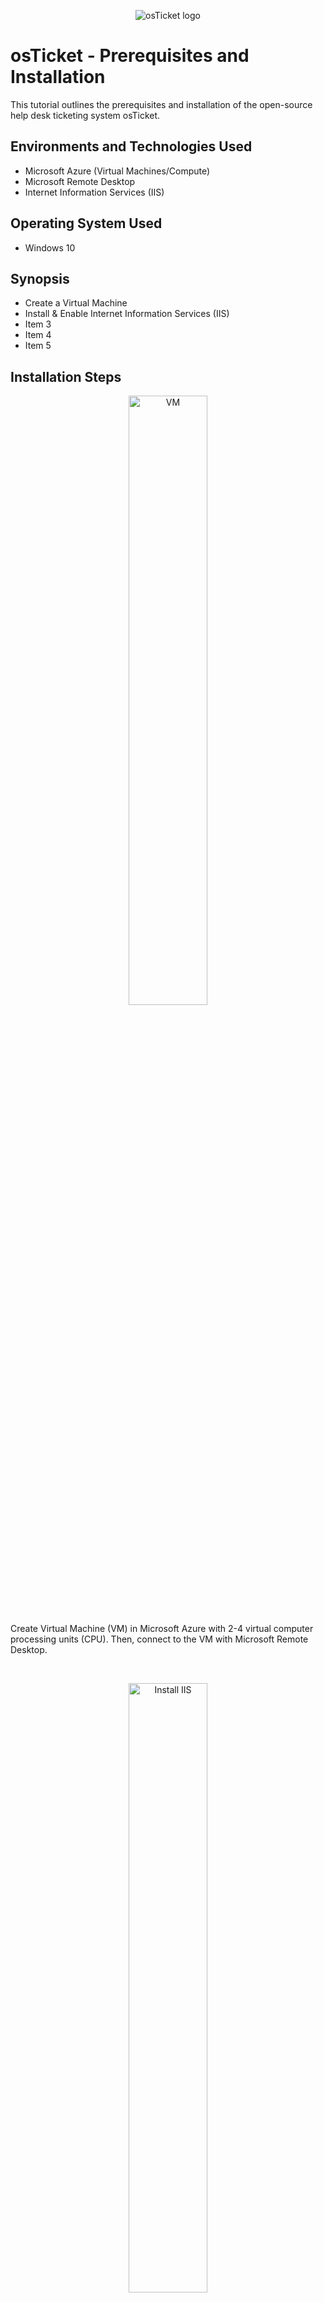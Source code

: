 
<p align="center">
<img src="https://i.imgur.com/Clzj7Xs.png" alt="osTicket logo"/>
</p>

<h1>osTicket - Prerequisites and Installation</h1>
This tutorial outlines the prerequisites and installation of the open-source help desk ticketing system osTicket.<br />


<h2>Environments and Technologies Used</h2>

- Microsoft Azure (Virtual Machines/Compute)
- Microsoft Remote Desktop
- Internet Information Services (IIS)

<h2>Operating System Used </h2>

- Windows 10</b>

<h2>Synopsis</h2>

- Create a Virtual Machine 
- Install & Enable Internet Information Services (IIS)
- Item 3
- Item 4
- Item 5

<h2>Installation Steps</h2>

<p align="center">
<img src="https://i.imgur.com/HcOnrqb.png" height="50%" width="50%" alt="VM"/>
</p>
<p> Create Virtual Machine (VM) in Microsoft Azure with 2-4 virtual computer processing units (CPU). Then, connect to the VM with Microsoft Remote Desktop. 
</p>
<br />

<p align="center">
<img src="https://i.imgur.com/dznSw6k.png" height="50%" width="50%" alt="Install IIS"/>
</p>
<p> In the VM's control panel, access Programs: Turn Windows Features On or Off. In the IIS's subfolder of World Wide Web Services' (WWS) subfolder of Application Development, check CGI. In the WWWS' subfolder of Common HTTP Features, make sure all the boxes have been checked (or X). 
</p>
<br />

<p align="center">
<img src="https://i.imgur.com/DJmEXEB.png" height="50%" width="50%" alt="Disk Sanitization Steps"/>
</p>
<p>
Description
</p>
<br />

<p align="center">
<img src="https://i.imgur.com/DJmEXEB.png" height="50%" width="50%" alt="Disk Sanitization Steps"/>
</p>
<p>
Description
</p>
<br />

<p align="center">
<img src="https://i.imgur.com/DJmEXEB.png" height="50%" width="50%" alt="Disk Sanitization Steps"/>
</p>
<p>
Description
</p>
<br />

<p align="center">
<img src="https://i.imgur.com/DJmEXEB.png" height="50%" width="50%" alt="Disk Sanitization Steps"/>
</p>
<p>
Description
</p>
<br />


<p align="center">
<img src="https://i.imgur.com/DJmEXEB.png" height="50%" width="50%" alt="Disk Sanitization Steps"/>
</p>
<p>
Description
</p>
<br />

<p align="center">
<img src="https://i.imgur.com/DJmEXEB.png" height="50%" width="50%" alt="Disk Sanitization Steps"/>
</p>
<p>
Description
</p>
<br />

<p align="center">
<img src="https://i.imgur.com/DJmEXEB.png" height="50%" width="50%" alt="Disk Sanitization Steps"/>
</p>
<p>
Description
</p>
<br />

<p align="center">
<img src="https://i.imgur.com/DJmEXEB.png" height="50%" width="50%" alt="Disk Sanitization Steps"/>
</p>
<p>
Description
</p>
<br />

<p align="center">
<img src="https://i.imgur.com/DJmEXEB.png" height="50%" width="50%" alt="Disk Sanitization Steps"/>
</p>
<p>
Description
</p>
<br />
